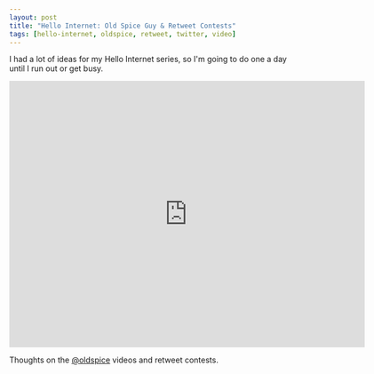 ```yaml
---
layout: post
title: "Hello Internet: Old Spice Guy & Retweet Contests"
tags: [hello-internet, oldspice, retweet, twitter, video]
---
```


I had a lot of ideas for my Hello Internet series, so I'm going to do one a day until I run out or get busy.

<div class="video vimeo"><iframe src="http://player.vimeo.com/video/13474021?title=0&amp;byline=0&amp;portrait=0&amp;color=f05b35" width="640" height="480" frameborder="0"></iframe></div>

Thoughts on the [@oldspice](http://twitter.com/oldspice) videos and retweet contests.
